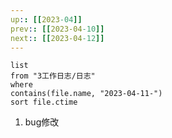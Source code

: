 ```yaml
---
up:: [[2023-04]]
prev:: [[2023-04-10]]
next:: [[2023-04-12]]
---
```


```dataview
list
from "3工作日志/日志"
where
contains(file.name, "2023-04-11-")
sort file.ctime
```
1. bug修改